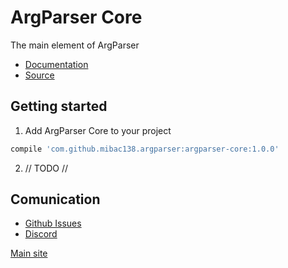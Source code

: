 # ArgParser Core
The main element of ArgParser

- [Documentation](https://mibac138.github.io/ArgParser/javadoc/core)
- [Source](https://github.com/mibac138/ArgParser/tree/master/core)

## Getting started

1. Add ArgParser Core to your project
```groovy
compile 'com.github.mibac138.argparser:argparser-core:1.0.0'
```
2. // TODO //

## Comunication
- [Github Issues](https://github.com/mibac138/ArgParser/issues)
- [Discord](https://discord.gg/9wxjQuv)






[Main site](https://mibac138.github.io/ArgParser/)